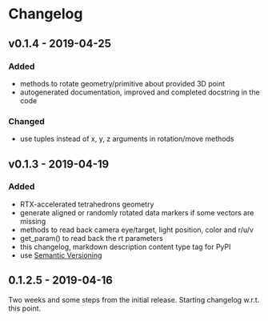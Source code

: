 # Changelog

## v0.1.4 - 2019-04-25

### Added
- methods to rotate geometry/primitive about provided 3D point
- autogenerated documentation, improved and completed docstring in the code

### Changed
- use tuples instead of x, y, z arguments in rotation/move methods

## v0.1.3 - 2019-04-19

### Added
- RTX-accelerated tetrahedrons geometry
- generate aligned or randomly rotated data markers if some vectors are missing
- methods to read back camera eye/target, light position, color and r/u/v
- get_param() to read back the rt parameters
- this changelog, markdown description content type tag for PyPI
- use [Semantic Versioning](https://semver.org/spec/v2.0.0.html)

## 0.1.2.5 - 2019-04-16
Two weeks and some steps from the initial release. Starting changelog w.r.t. this point.
